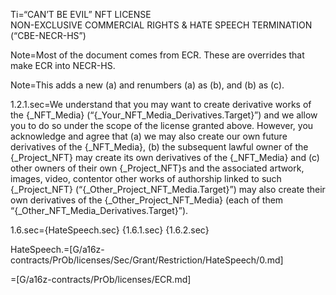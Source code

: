 Ti=“CAN’T BE EVIL” NFT LICENSE<br>NON-EXCLUSIVE COMMERCIAL RIGHTS & HATE SPEECH TERMINATION (“CBE-NECR-HS”)

Note=Most of the document comes from ECR. These are overrides that make ECR into NECR-HS.

Note=This adds a new (a) and renumbers (a) as (b), and (b) as (c).

1.2.1.sec=We understand that you may want to create derivative works of the {_NFT_Media} (“{_Your_NFT_Media_Derivatives.Target}”) and we allow you to do so under the scope of the license granted above. However, you acknowledge and agree that (a) we may also create our own future derivatives of the {_NFT_Media}, (b) the subsequent lawful owner of the {_Project_NFT} may create its own derivatives of the {_NFT_Media} and (c) other owners of their own {_Project_NFT}s and the associated artwork, images, video, contentor other works of authorship linked to such {_Project_NFT} (“{_Other_Project_NFT_Media.Target}”) may also create their own derivatives of the {_Other_Project_NFT_Media} (each of them “{_Other_NFT_Media_Derivatives.Target}”).

1.6.sec={HateSpeech.sec} {1.6.1.sec} {1.6.2.sec}

HateSpeech.=[G/a16z-contracts/PrOb/licenses/Sec/Grant/Restriction/HateSpeech/0.md]

=[G/a16z-contracts/PrOb/licenses/ECR.md]



